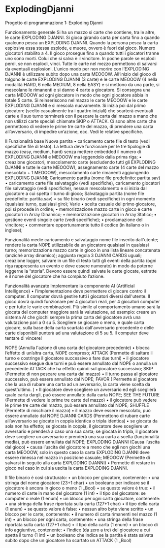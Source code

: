 # ExplodingDjanni
Progetto di programmazione 1:  Exploding Djanni

Funzionamento generale
Si ha un mazzo si carte che contiene, tra le altre, le carte EXPLODING DJANNI. Si gioca girando carta per
carta fino a quando qualcuno pesca un EXPLODING DJANNI. Quando la persona pesca la carta esplosiva
essa stessa esplode, e muore, ovvero è fuori dal gioco. Numero giocatori stabilito a 4.
Il gioco prosegue fino a quando tutti i giocatori tranne uno sono morti. Colui che si salva è il vincitore.
In poche parole se esplodi perdi, se non esplodi, vinci. Tutte le carte nel mezzo permettono di salvarsi da
eventuali esplosioni. L’unico modo per non morire con l’EXPLODING DJANNI è utilizzare subito dopo
una carta MEOOOW.
All’inizio del gioco di tolgono le carte EXPLODING DJANNI (3 carte) e le carte MEOOOW (4 nella
modalità HARD, 6 nella MEDIUM, 8 nella EASY) e si mettono da una parte, si mescolano le rimanenti e si
danno 4 carte a giocatore. Si consegna una carta MEOOOW ad ogni giocatore in modo che ogni
giocatore abbia in totale 5 carte. Si reinseriscono nel mazzo le carte MEOOOW e le carte EXPLODING
DJANNI e si mescola nuovamente.
Si inizia poi dal primo giocatore (scelto casualmente tra i quattro iniziali) che scarterà eventuali carte e il
suo turno terminerà con il pescare la carta dal mazzo a mano che non utilizzi carte speciali chiamate SKIP
o ATTACK. Ci sono altre carte che permettono di vedere le prime tre carte del mazzo, di prendere una
carta all’avversario, di impedire un’azione, ecc. Vedi le relative specifiche.

Il Funzionalità base
Nuova partita
• caricamento carte file di testo (vedi specifiche file di testo). La lettura deve funzionare per le tre
tipologie di mazzo (easy, medium, hard) senza mettere embedded il numero di EXPLODING
DJANNI e MEOOOW ma leggendolo dalla prima riga;
• creazione giocatori, mescolamento carte (escludendo tutti gli EXPLODING DJANNI e tutte le
carte MEOOOW), assegnamento carte (4 carte del mazzo mescolato + 1 MEOOOW),
mescolamento carte rimanenti aggiungendo EXPLODING DJANNI;
Caricamento partita (nome file predefinito: partita.sav)
• caricamento carte file salvataggio (vedi specifiche), caricamento giocatori file salvataggio (vedi
specifiche), nessun mescolamento e si inizia dal giocatore a cui spetta il turno di gioco;
Salvataggio partita (nome file predefinito: partita.sav)
• su file binario (vedi specifiche) in ogni momento (qualsiasi turno, qualsiasi giro);
Varie
• scelta casuale del primo giocatore, poi si procede in ordine;
• memorizzazione mazzo carte in gioco e carte giocatori in Array Dinamico;
• memorizzazione giocatori in Array Statico;
• gestione eventi singole carte (vedi specifiche);
• proclamazione del vincitore;
• commentare opportunamente tutto il codice (in italiano o in inglese);

Funzionalità medie
caricamento e salvataggio nome file inserito dall'utente;
rendere la carta NOPE utilizzabile da un giocatore qualsiasi in qualsiasi turno;
memorizzazione mazzo carte in gioco in una lista lineare concatenata (anziché array dinamico);
aggiunta regola 3 DJANNI CARDS uguali;
creazione logger, salvare in un file di testo tutti gli eventi della partita (ogni riga rappresenta un evento
e deve essere numerato) in modo da poterne leggerne la “storia”. Devono essere quindi salvate le
carte giocate, estratte e il nome del giocatore che ha compiuto l’azione.

Funzionalità avanzate
Implementare la componente AI (Artificial Intelligence)
• l'implementazione deve permettere di giocare contro il computer. Il computer dovrà gestire tutti
i giocatori diversi dall'utente. Il gioco dovrà quindi funzionare per 4 giocatori reali, per 4
giocatori computer e per tutte le varie combinazioni.
Più simile al comportamento umano sarà la giocata del computer maggiore sarà la valutazione, ad
esempio: creare un sistema AI che giochi sempre la prima carta del giocatore avrà una valutazione pari a
0 su 5. Scegliere se giocare o meno, e quale carta giocare, sulla base della carta scartata dall'avversario
precedente e delle carte disponibili punterà ad una valutazione di 5 su 5. Il computer deve tentare di
vincere!

NOPE (Annulla l'azione di una carta del giocatore precedente)
• blocca l’effetto di un’altra carta, NOPE compreso;
ATTACK (Permette di saltare il turno e costringe il giocatore successivo a fare due turni)
• il giocatore successivo esegue due turni e può essere annullato dal NOPE o annulla un
precedente ATTACK che ha effetto quindi sul giocatore successivo;
SKIP (Permette di non pescare una carta dal mazzo)
• il turno passa al giocatore successivo, può essere annullato dal NOPE;
FAVOR ( Permette al giocatore che la usa di rubare una carta ad un avversario, la carta viene scelta da quest'ultimo. )
• Il giocatore deve scegliere un avversario ed egli sceglierà quale carta dargli, può essere annullato
dalla carta NOPE;
SEE THE FUTURE (Permette di vedere le prime tre carte del mazzo)
• il giocatore può vedere le prime tre carte del mazzo, può essere annullato dal NOPE;
SHUFFLE (Permette di mischiare il mazzo)
• il mazzo deve essere mescolato, può essere annullato dal NOPE
DJANNI CARDS (Permettono di rubare carte all’avversario se giocate in coppia identica o tripla identica)
• se giocata da sola non ha effetto; se giocata in coppia, il giocatore deve scegliere un avversario e
prenderà a caso una sua carta; se giocata in tripla, il giocatore deve scegliere un avversario e
prenderà una sua carta a scelta (funzionalità media), può essere annullata dal NOPE;
EXPLODING DJANNI (Causa l’uscita dal gioco)
• causa l’uscita del giocatore a meno che egli non giochi una carta MEOOOW, solo in questo caso
la carta EXPLODING DJANNI deve essere rimessa nel mazzo in posizione casuale;
MEOOOW (Permette di salvarsi in seguito alla carta EXPLODING DJANNI)
• Permette di restare in gioco nel caso in cui sia uscita la carta EXPLODING DJANNI.

Il file binario è così strutturato:
• un blocco per giocatore, contenente:
• una stringa del nome giocatore (23+1 char)
• un booleano per indicare se il giocatore è ancora in gioco o meno (1 _Bool)
• se questo valore è true:
• il numero di carte in mano del giocatore (1 int)
• il tipo del giocatore: se computer o reale (1 enum)
• un blocco per ogni carta giocatore, contenente:
• una stringa della frase riportata sulla carta (127+1 char)
• il tipo della carta (1 enum)
• se questo valore è false:
• nessun altro byte viene scritto
• un blocco per le carte, contenente:
• il numero di carta rimanenti nel mazzo (1 int)
• un blocco per ogni carta, contenente:
• una stringa della frase riportata sulla carta (127+1 char)
• il tipo della carta (1 enum)
• un blocco di info aggiuntive, contenente:
• l'indice (da zero a tre) del giocatore a cui spetta il turno (1 int)
• un booleano che indica se la partita è stata salvata subito dopo che un giocatore ha scartato un ATTACK (1 _Bool)
